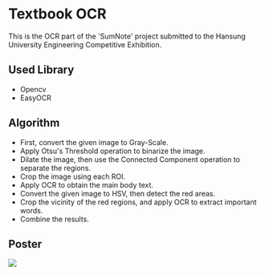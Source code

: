# Textbook OCR
This is the OCR part of the 'SumNote' project submitted to the Hansung University Engineering Competitive Exhibition.

## Used Library
- Opencv
- EasyOCR

## Algorithm
- First, convert the given image to Gray-Scale.
- Apply Otsu's Threshold operation to binarize the image.
- Dilate the image, then use the Connected Component operation to separate the regions.
- Crop the image using each ROI.
- Apply OCR to obtain the main body text.
- Convert the given image to HSV, then detect the red areas.
- Crop the vicinity of the red regions, and apply OCR to extract important words.
- Combine the results.

## Poster
![](https://github.com/SumNote/.github/assets/98332877/0b2e4e5c-8cb5-4ceb-8d55-b7564c5fb81c)
